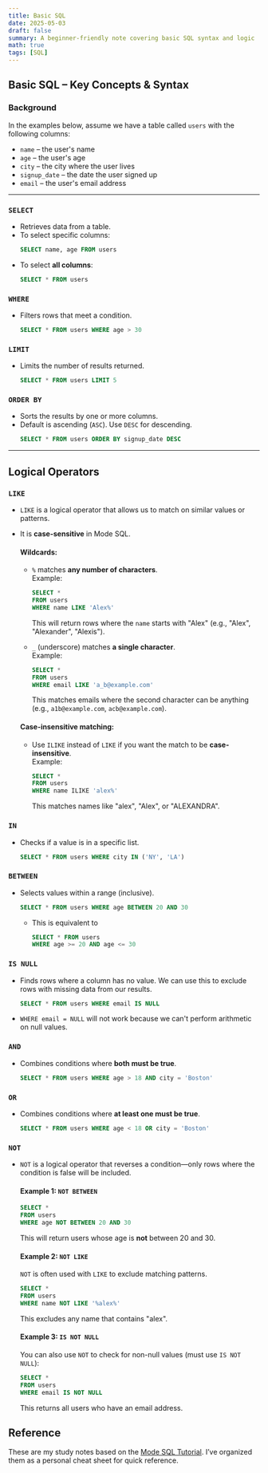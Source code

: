 ```yaml
---
title: Basic SQL
date: 2025-05-03
draft: false
summary: A beginner-friendly note covering basic SQL syntax and logic
math: true
tags: [SQL]
---
```


## Basic SQL – Key Concepts & Syntax

### Background
In the examples below, assume we have a table called `users` with the following columns:

- `name` – the user's name  
- `age` – the user's age  
- `city` – the city where the user lives  
- `signup_date` – the date the user signed up  
- `email` – the user's email address  

---

### `SELECT`
- Retrieves data from a table.
- To select specific columns:  
  ```sql
  SELECT name, age FROM users
  ```
- To select **all columns**: 
  ```sql
  SELECT * FROM users
  ```

### `WHERE`
- Filters rows that meet a condition.  
  ```sql
  SELECT * FROM users WHERE age > 30
  ```

### `LIMIT`
- Limits the number of results returned.  
  ```sql
  SELECT * FROM users LIMIT 5
  ```

### `ORDER BY`
- Sorts the results by one or more columns.  
- Default is ascending (`ASC`). Use `DESC` for descending.  
  ```sql
  SELECT * FROM users ORDER BY signup_date DESC
  ```

---

## Logical Operators

### `LIKE`
- `LIKE` is a logical operator that allows us to match on similar values or patterns.
- It is **case-sensitive** in Mode SQL.

    #### Wildcards:
    - `%` matches **any number of characters**.  
        Example:  
        ```sql
        SELECT *
        FROM users
        WHERE name LIKE 'Alex%'
        ```
        This will return rows where the `name` starts with "Alex" (e.g., "Alex", "Alexander", "Alexis").

    - `_` (underscore) matches **a single character**.  
        Example:  
        ```sql
        SELECT *
        FROM users
        WHERE email LIKE 'a_b@example.com'
        ```
        This matches emails where the second character can be anything (e.g., `a1b@example.com`, `acb@example.com`).

    #### Case-insensitive matching:
    - Use `ILIKE` instead of `LIKE` if you want the match to be **case-insensitive**.  
        Example:  
        ```sql
        SELECT *
        FROM users
        WHERE name ILIKE 'alex%'
        ```
        This matches names like "alex", "Alex", or "ALEXANDRA".

### `IN`
- Checks if a value is in a specific list.  
  ```sql
  SELECT * FROM users WHERE city IN ('NY', 'LA')
  ```

### `BETWEEN`
- Selects values within a range (inclusive).  
  ```sql
  SELECT * FROM users WHERE age BETWEEN 20 AND 30
  ```
    - This is equivalent to 
        ```sql
        SELECT * FROM users 
        WHERE age >= 20 AND age <= 30
        ```

### `IS NULL`
- Finds rows where a column has no value. We can use this to  exclude rows with missing data from our results. 
  ```sql
  SELECT * FROM users WHERE email IS NULL
  ```
- ``` WHERE email = NULL ``` will not work because we can't perform arithmetic on null values.

### `AND`
- Combines conditions where **both must be true**.  
  ```sql
  SELECT * FROM users WHERE age > 18 AND city = 'Boston'
  ```

### `OR`
- Combines conditions where **at least one must be true**.  
  ```sql
  SELECT * FROM users WHERE age < 18 OR city = 'Boston'
  ```

### `NOT`
- `NOT` is a logical operator that reverses a condition—only rows where the condition is false will be included.

    #### Example 1: `NOT BETWEEN`
    ```sql
    SELECT *
    FROM users
    WHERE age NOT BETWEEN 20 AND 30
    ```
    This will return users whose age is **not** between 20 and 30.


    #### Example 2: `NOT LIKE`
    `NOT` is often used with `LIKE` to exclude matching patterns.
    ```sql
    SELECT *
    FROM users
    WHERE name NOT LIKE '%alex%'
    ```
    This excludes any name that contains "alex".

    #### Example 3: `IS NOT NULL`
    You can also use `NOT` to check for non-null values (must use `IS NOT NULL`):
    ```sql
    SELECT *
    FROM users
    WHERE email IS NOT NULL
    ```
    This returns all users who have an email address.


## Reference
These are my study notes based on the [Mode SQL Tutorial](https://mode.com/sql-tutorial/introduction-to-sql). I’ve organized them as a personal cheat sheet for quick reference.
